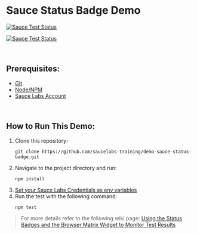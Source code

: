 # Sauce Status Badge Demo

[![Sauce Test Status](https://saucelabs.com/buildstatus/jtack4970)](https://app.saucelabs.com/u/jtack4970)

[![Sauce Test Status](https://saucelabs.com/browser-matrix/jtack4970.svg)](https://saucelabs.com/u/jtack4970)

<br />

## Prerequisites:
* [Git](https://git-scm.com/book/en/v2/Getting-Started-Installing-Git)
* [Node/NPM](https://nodejs.org/en/download/)
* [Sauce Labs Account](www.saucelabs.com)

<br />

## How to Run This Demo:

1. Clone this repository:
    ```
    git clone https://github.com/saucelabs-training/demo-sauce-status-badge.git
    ```
2. Navigate to the project directory and run:
    ```
    npm install
    ```
3. [Set your Sauce Labs Credentials as env variables](https://wiki.saucelabs.com/display/DOCS/Best+Practices+for+Running+Tests#BestPracticesforRunningTests-UseEnvironmentVariablesforAuthenticationCredentials)
4. Run the test with the following command:
    ```
    npm test
    ```
    
 > For more details refer to the following wiki page:
 > [Using the Status Badges and the Browser Matrix Widget to Monitor Test Results](https://wiki.saucelabs.com/display/DOCS/Using+Status+Badges+and+the+Browser+Matrix+Widget+to+Monitor+Test+Results)
   
<br />